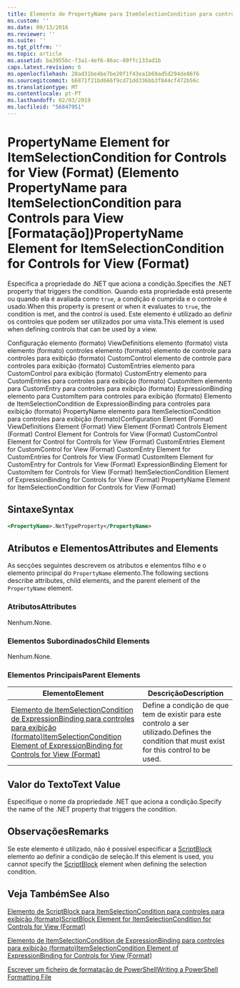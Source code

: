 ```yaml
---
title: Elemento de PropertyName para ItemSelectionCondition para controles para exibição (formato) | Documentos da Microsoft
ms.custom: ''
ms.date: 09/13/2016
ms.reviewer: ''
ms.suite: ''
ms.tgt_pltfrm: ''
ms.topic: article
ms.assetid: ba3955bc-f3a1-4ef6-86ac-80ffc133ad1b
caps.latest.revision: 6
ms.openlocfilehash: 28ad31be4be7be20f1f43ea1b69ad5d294de86f6
ms.sourcegitcommit: b6871f21bd666f9cd71dd336bb3f844cf472b56c
ms.translationtype: MT
ms.contentlocale: pt-PT
ms.lasthandoff: 02/03/2019
ms.locfileid: "56847951"
---
```

# <a name="propertyname-element-for-itemselectioncondition-for-controls-for-view-format"></a><span data-ttu-id="f1f95-102">PropertyName Element for ItemSelectionCondition for Controls for View (Format) (Elemento PropertyName para ItemSelectionCondition para Controls para View [Formatação])</span><span class="sxs-lookup"><span data-stu-id="f1f95-102">PropertyName Element for ItemSelectionCondition for Controls for View (Format)</span></span>

<span data-ttu-id="f1f95-103">Especifica a propriedade do .NET que aciona a condição.</span><span class="sxs-lookup"><span data-stu-id="f1f95-103">Specifies the .NET property that triggers the condition.</span></span> <span data-ttu-id="f1f95-104">Quando esta propriedade está presente ou quando ela é avaliada como `true`, a condição é cumprida e o controle é usado.</span><span class="sxs-lookup"><span data-stu-id="f1f95-104">When this property is present or when it evaluates to `true`, the condition is met, and the control is used.</span></span> <span data-ttu-id="f1f95-105">Este elemento é utilizado ao definir os controles que podem ser utilizados por uma vista.</span><span class="sxs-lookup"><span data-stu-id="f1f95-105">This element is used when defining controls that can be used by a view.</span></span>

<span data-ttu-id="f1f95-106">Configuração elemento (formato) ViewDefinitions elemento (formato) vista elemento (formato) controles elemento (formato) elemento de controle para controles para exibição (formato) CustomControl elemento de controle para controles para exibição (formato) CustomEntries elemento para CustomControl para exibição (formato) CustomEntry elemento para CustomEntries para controles para exibição (formato) CustomItem elemento para CustomEntry para controles para exibição (formato) ExpressionBinding elemento para CustomItem para controles para exibição (formato) Elemento de ItemSelectionCondition de ExpressionBinding para controles para exibição (formato) PropertyName elemento para ItemSelectionCondition para controles para exibição (formato)</span><span class="sxs-lookup"><span data-stu-id="f1f95-106">Configuration Element (Format) ViewDefinitions Element (Format) View Element (Format) Controls Element (Format) Control Element for Controls for View (Format) CustomControl Element for Control for Controls for View (Format) CustomEntries Element for CustomControl for View (Format) CustomEntry Element for CustomEntries for Controls for View (Format) CustomItem Element for CustomEntry for Controls for View (Format) ExpressionBinding Element for CustomItem for Controls for View (Format) ItemSelectionCondition Element of ExpressionBinding for Controls for View (Format) PropertyName Element for ItemSelectionCondition for Controls for View (Format)</span></span>

## <a name="syntax"></a><span data-ttu-id="f1f95-107">Sintaxe</span><span class="sxs-lookup"><span data-stu-id="f1f95-107">Syntax</span></span>

```xml
<PropertyName>.NetTypeProperty</PropertyName>
```

## <a name="attributes-and-elements"></a><span data-ttu-id="f1f95-108">Atributos e Elementos</span><span class="sxs-lookup"><span data-stu-id="f1f95-108">Attributes and Elements</span></span>

<span data-ttu-id="f1f95-109">As secções seguintes descrevem os atributos e elementos filho e o elemento principal do `PropertyName` elemento.</span><span class="sxs-lookup"><span data-stu-id="f1f95-109">The following sections describe attributes, child elements, and the parent element of the `PropertyName` element.</span></span>

### <a name="attributes"></a><span data-ttu-id="f1f95-110">Atributos</span><span class="sxs-lookup"><span data-stu-id="f1f95-110">Attributes</span></span>

<span data-ttu-id="f1f95-111">Nenhum.</span><span class="sxs-lookup"><span data-stu-id="f1f95-111">None.</span></span>

### <a name="child-elements"></a><span data-ttu-id="f1f95-112">Elementos Subordinados</span><span class="sxs-lookup"><span data-stu-id="f1f95-112">Child Elements</span></span>

<span data-ttu-id="f1f95-113">Nenhum.</span><span class="sxs-lookup"><span data-stu-id="f1f95-113">None.</span></span>

### <a name="parent-elements"></a><span data-ttu-id="f1f95-114">Elementos Principais</span><span class="sxs-lookup"><span data-stu-id="f1f95-114">Parent Elements</span></span>

|<span data-ttu-id="f1f95-115">Elemento</span><span class="sxs-lookup"><span data-stu-id="f1f95-115">Element</span></span>|<span data-ttu-id="f1f95-116">Descrição</span><span class="sxs-lookup"><span data-stu-id="f1f95-116">Description</span></span>|
|-------------|-----------------|
|[<span data-ttu-id="f1f95-117">Elemento de ItemSelectionCondition de ExpressionBinding para controles para exibição (formato)</span><span class="sxs-lookup"><span data-stu-id="f1f95-117">ItemSelectionCondition Element of ExpressionBinding for Controls for View (Format)</span></span>](./itemselectioncondition-element-for-expressionbinding-for-controls-for-view-format.md)|<span data-ttu-id="f1f95-118">Define a condição de que tem de existir para este controlo a ser utilizado.</span><span class="sxs-lookup"><span data-stu-id="f1f95-118">Defines the condition that must exist for this control to be used.</span></span>|

## <a name="text-value"></a><span data-ttu-id="f1f95-119">Valor do Texto</span><span class="sxs-lookup"><span data-stu-id="f1f95-119">Text Value</span></span>

<span data-ttu-id="f1f95-120">Especifique o nome da propriedade .NET que aciona a condição.</span><span class="sxs-lookup"><span data-stu-id="f1f95-120">Specify the name of the .NET property that triggers the condition.</span></span>

## <a name="remarks"></a><span data-ttu-id="f1f95-121">Observações</span><span class="sxs-lookup"><span data-stu-id="f1f95-121">Remarks</span></span>

<span data-ttu-id="f1f95-122">Se este elemento é utilizado, não é possível especificar a [ScriptBlock](./scriptblock-element-for-itemselectioncondition-for-controls-for-view-format.md) elemento ao definir a condição de seleção.</span><span class="sxs-lookup"><span data-stu-id="f1f95-122">If this element is used, you cannot specify the [ScriptBlock](./scriptblock-element-for-itemselectioncondition-for-controls-for-view-format.md) element when defining the selection condition.</span></span>

## <a name="see-also"></a><span data-ttu-id="f1f95-123">Veja Também</span><span class="sxs-lookup"><span data-stu-id="f1f95-123">See Also</span></span>

[<span data-ttu-id="f1f95-124">Elemento de ScriptBlock para ItemSelectionCondition para controles para exibição (formato)</span><span class="sxs-lookup"><span data-stu-id="f1f95-124">ScriptBlock Element for ItemSelectionCondition for Controls for View (Format)</span></span>](./scriptblock-element-for-itemselectioncondition-for-controls-for-view-format.md)

[<span data-ttu-id="f1f95-125">Elemento de ItemSelectionCondition de ExpressionBinding para controles para exibição (formato)</span><span class="sxs-lookup"><span data-stu-id="f1f95-125">ItemSelectionCondition Element of ExpressionBinding for Controls for View (Format)</span></span>](./itemselectioncondition-element-for-expressionbinding-for-controls-for-view-format.md)

[<span data-ttu-id="f1f95-126">Escrever um ficheiro de formatação de PowerShell</span><span class="sxs-lookup"><span data-stu-id="f1f95-126">Writing a PowerShell Formatting File</span></span>](./writing-a-powershell-formatting-file.md)
